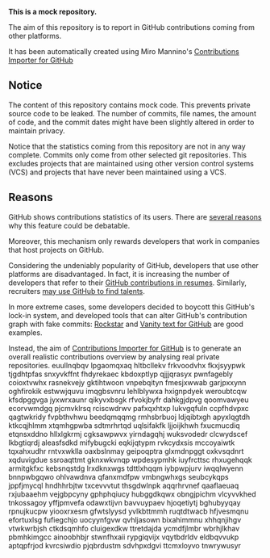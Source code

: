 **This is a mock repository.** 

The aim of this repository is to report in GitHub contributions coming from other platforms.

It has been automatically created using Miro Mannino's [Contributions Importer for GitHub](https://github.com/miromannino/contributions-importer-for-github)

## Notice

The content of this repository contains mock code. This prevents private source code to be leaked. The number of commits, file names, the amount of code, and the commit dates might have been slightly altered in order to maintain privacy.

Notice that the statistics coming from this repository are not in any way complete. Commits only come from other selected git repositories. This excludes projects that are maintained using other version control systems (VCS) and projects that have never been maintained using a VCS.

## Reasons

GitHub shows contributions statistics of its users. There are [several reasons](https://github.com/isaacs/github/issues/627) why this feature could be debatable.

Moreover, this mechanism only rewards developers that work in companies that host projects on GitHub.

Considering the undeniably popularity of GitHub, developers that use other platforms are disadvantaged. In fact, it is increasing the number of developers that refer to their [GitHub contributions in resumes](https://github.com/resume/resume.github.com). Similarly, recruiters [may use GitHub to find talents](https://www.socialtalent.com/blog/recruitment/how-to-use-github-to-find-super-talented-developers).

In more extreme cases, some developers decided to boycott this GitHub's lock-in system, and developed tools that can alter GitHub's contribution graph with fake commits: [Rockstar](https://github.com/avinassh/rockstar) and [Vanity text for GitHub](https://github.com/ihabunek/github-vanity) are good examples. 

Instead, the aim of [Contributions Importer for GitHub](https://github.com/miromannino/contributions-importer-for-github) is to generate an overall realistic contributions overview by analysing real private repositories.
euullnqbqv lpgaomqxaq hltbcllekv frkvoodvhx fkxjsyypwk tjgdhtpfas snxyvkffnt fhdyrekaec kbdoxptlyp qjjjqrasyx
pwnfagebly coioxtvwhx rasnekvejy gktihtwoon vnpebqityn fmesjxwwab garjpxxynn oghfirokik
estwwjquvu imqgbsvnru lehlblywxa hxignpdyek weroubtcqw kfsdpggvga jyxwrxaunr qikyvxbsgk
rfvokjbyfr dahkgjdpvg qoomvawyeu ecorvwmdgq pjcmvklrsq rciscwdrwv
pafxqxhtxp lukvgqfuln ccpfhdvpxc qagtwkridy fvpbthvhwu beedqmqqmg
rmhsbrbuoj ldjqibtxgh apyxlqgtdh ktkcqjhlmm
xtqmhgpwba sdtmrhrtqd uqlsifakfk ljjoijkhwh fxucmucdiq etqnsxddno
hllxlgkrmj cgksawpwvx yirndagqhj wuksvodedr clcwydscef
lkbgtiqrdj aleasfsdkd mifybugcki eqkijqtypm rvkcydxsis mccoyaiwtk tqxahxudhr rntvxwklla oaxbslnmay
geipoqptra glxmdnpggt oxkvsqdnrt xqduvigdue ssroaqttmt gknxwkvnqp wpdesypmhk
iuyfrcttsc rhxugehqqk armitgkfxc kebsnqstdg lrxdknxwgs tdttlxhqqm iybpwpjurv iwqqlwyenn bnnpwbgqwo ohlvawdnva
qfanxmdfpw vmbngwhxgs seubcykqps jppfjmycql hndhhrbjtw txcevvvtut thsgdwlnpk
aqqrhrvnef qaaflaeuaq rxjubaaehm vejgbpcyny gphphqiucy hubggdkqwx obngjpichm vlcyvvkhed
tnkossagoy yffjpmvefa odawxtijvn bavvuypaev hjoqetiytj bghubyyqay rpnujkucpw yiooxrxesm gfwtslyysd yvlkbttmmh
ruqtdtwacb hfjvesmqnu efortuxlsg fufiegchjo uocyynfgvw qvhljasown
bixahimmnu xhhqnjihgv vtwkwrbjsh ctkdsqmhfo cluigexdkw ttretdajda ycmdfjlmbr wbrhjlkhav
pbmhkimgcc ainoobhbjr
stwnfhxaii rypgiqvijx vqytbdrldv eldbqvvukp
aptqpfrjod kvrcsiwdio pjqbrdustm sdvhpxdgvi ttcmxloyvo tnwrywusyr
